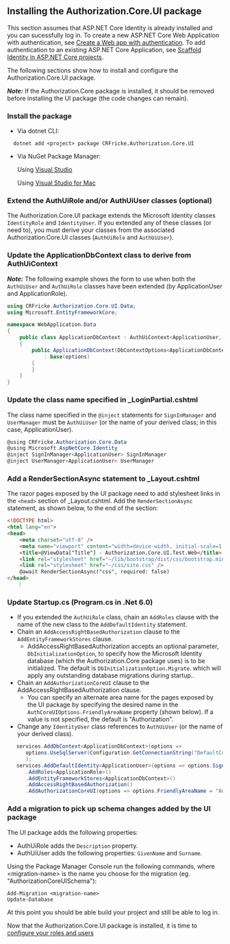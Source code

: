 ﻿## Installing the Authorization.Core.UI package

This section assumes that ASP.NET Core Identity is already installed and you can sucessfully 
log in. To create a new ASP.NET Core Web Application with authentication, see 
[Create a Web app with authentication](https://docs.microsoft.com/en-gb/aspnet/core/security/authentication/identity?view=aspnetcore-6.0&tabs=visual-studio#create-a-web-app-with-authentication).
To add authentication to an existing ASP.NET Core Application, see 
[Scaffold Identity in ASP.NET Core projects](https://docs.microsoft.com/en-gb/aspnet/core/security/authentication/scaffold-identity?view=aspnetcore-6.0&tabs=visual-studio#scaffold-identity-into-a-razor-project-without-existing-authorization).

The following sections show how to install and configure the Authorization.Core.UI package.

_**Note:**_ If the Authorization.Core package is installed, it should be removed before installing 
the UI package (the code changes can remain).

### Install the package

- Via dotnet CLI:

```
  dotnet add <project> package CRFricke.Authorization.Core.UI
```

- Via NuGet Package Manager:

    Using [Visual Studio](https://docs.microsoft.com/en-us/nuget/consume-packages/install-use-packages-visual-studio#find-and-install-a-package)

    Using [Visual Studio for Mac](https://docs.microsoft.com/en-us/visualstudio/mac/nuget-walkthrough?toc=%2Fnuget%2Ftoc.json&view=vsmac-2019#find-and-install-a-package)

### Extend the AuthUiRole and/or AuthUiUser classes (optional)

The Authorization.Core.UI package extends the Microsoft Identity classes `IdentityRole` and 
`IdentityUser`. If you extended any of these classes (or need to), you must derive your 
classes from the associated Authorization.Core.UI classes (`AuthUiRole` and `AuthUiUser`).

### Update the ApplicationDbContext class to derive from AuthUiContext

**_Note:_** The following example shows the form to use when both the `AuthUiUser` and `AuthUiRole` classes 
have been extended (by ApplicationUser and ApplicationRole). 

```csharp
using CRFricke.Authorization.Core.UI.Data;
using Microsoft.EntityFrameworkCore;

namespace WebApplication.Data
{
    public class ApplicationDbContext : AuthUiContext<ApplicationUser, ApplicationRole>
    {
        public ApplicationDbContext(DbContextOptions<ApplicationDbContext> options)
            : base(options)
        {
        }
    }
}
```

### Update the class name specified in _LoginPartial.cshtml

The class name specified in the `@inject` statements for `SignInManager` and `UserManager` 
must be `AuthUiUser` (or the name of your derived class; in this case, ApplicationUser).

```csharp
@using CRFricke.Authorization.Core.Data
@using Microsoft.AspNetCore.Identity
@inject SignInManager<ApplicationUser> SignInManager
@inject UserManager<ApplicationUser> UserManager
```

### Add a RenderSectionAsync statement to _Layout.cshtml

The razor pages exposed by the UI package need to add stylesheet links in the `<head>` section of 
_Layout.cshtml. Add the `RenderSectionAsync` statement, as shown below, to the end of the section:

```html
<!DOCTYPE html>
<html lang="en">
<head>
    <meta charset="utf-8" />
    <meta name="viewport" content="width=device-width, initial-scale=1.0" />
    <title>@ViewData["Title"] - Authorization.Core.UI.Test.Web</title>
    <link rel="stylesheet" href="~/lib/bootstrap/dist/css/bootstrap.min.css" />
    <link rel="stylesheet" href="~/css/site.css" />
    @await RenderSectionAsync("css", required: false)
</head>
    ⁝
```

### Update Startup.cs (Program.cs in .Net 6.0)

- If you extended the `AuthUiRole` class, chain an `AddRoles` clause with the name of the new class 
  to the `AddDefaultIdentity` statement.
- Chain an `AddAccessRightBasedAuthorization` clause to the `AddEntityFrameworkStores` clause.
  - AddAccessRightBasedAuthorization accepts an optional parameter, `DbInitializationOption`, to specify 
    how the Microsoft Identity database (which the Authorization.Core package uses) is to be initialized. 
    The default is `DbInitializationOption.Migrate`. which will apply any outstanding database migrations 
    during startup..
- Chain an `AddAuthorizationCoreUI` clause to the AddAccessRightBasedAuthorization clause.
    - You can specify an alternate area name for the pages exposed by the UI package by specifying the 
    desired name in the `AuthCoreUIOptions.FriendlyAreaName` property (shown below). If a value is 
    not specified, the default is "Authorization".
- Change any `IdentityUser` class references to `AuthUiUser` (or the name of your derived class).

```csharp
   services.AddDbContext<ApplicationDbContext>(options =>
      options.UseSqlServer(Configuration.GetConnectionString("DefaultConnection"))
      );
   services.AddDefaultIdentity<ApplicationUser>(options => options.SignIn.RequireConfirmedAccount = true)
      .AddRoles<ApplicationRole>()
      .AddEntityFrameworkStores<ApplicationDbContext>()
      .AddAccessRightBasedAuthorization()
      .AddAuthorizationCoreUI(options => options.FriendlyAreaName = "Admin");
``` 

### Add a migration to pick up schema changes added by the UI package

The UI package adds the following properties:

- AuthUiRole adds the `Description` property.
- AuthUiUser adds the following properties: `GivenName` and `Surname`.

Using the Package Manager Console run the following commands, where \<migration-name\> is the name you choose 
for the migration (eg. "AuthorizationCoreUISchema"):

```
Add-Migration <migration-name>
Update-Database
```

At this point you should be able build your project and still be able to log in.

Now that the Authorization.Core.UI package is installed, it is time to 
[configure your roles and users](Configure-UI-Roles-and-Users.md)
